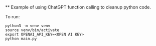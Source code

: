 ** Example of using ChatGPT function calling to cleanup python code.

To run:
```
python3 -m venv venv
source venv/bin/activate
export OPENAI_API_KEY=<OPEN AI KEY>
python main.py
```
